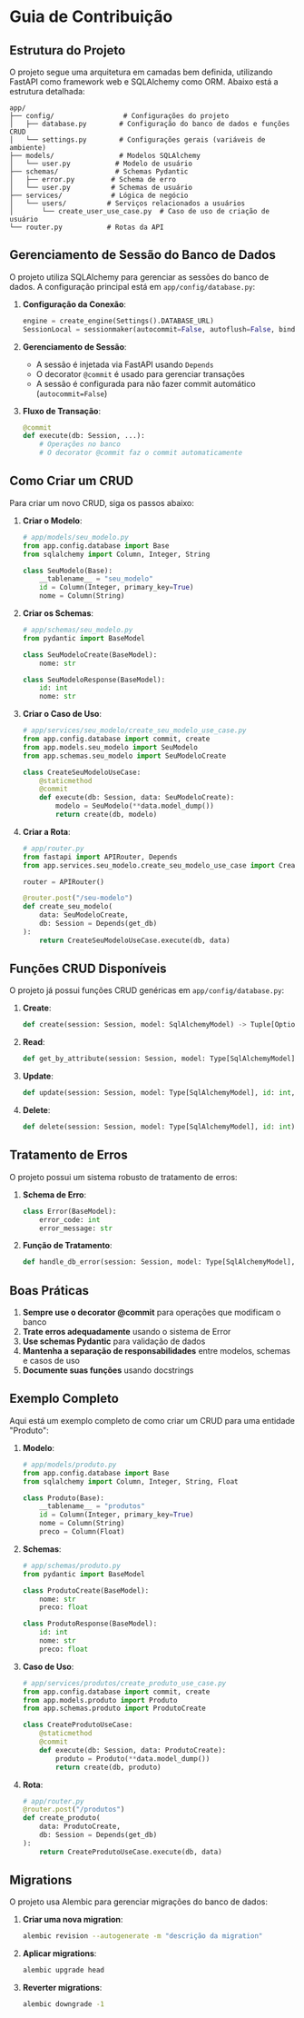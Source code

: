 # Guia de Contribuição

## Estrutura do Projeto

O projeto segue uma arquitetura em camadas bem definida, utilizando FastAPI como framework web e SQLAlchemy como ORM. Abaixo está a estrutura detalhada:

```
app/
├── config/                 # Configurações do projeto
│   ├── database.py        # Configuração do banco de dados e funções CRUD
│   └── settings.py        # Configurações gerais (variáveis de ambiente)
├── models/                # Modelos SQLAlchemy
│   └── user.py           # Modelo de usuário
├── schemas/              # Schemas Pydantic
│   ├── error.py         # Schema de erro
│   └── user.py          # Schemas de usuário
├── services/            # Lógica de negócio
│   └── users/          # Serviços relacionados a usuários
│       └── create_user_use_case.py  # Caso de uso de criação de usuário
└── router.py           # Rotas da API
```

## Gerenciamento de Sessão do Banco de Dados

O projeto utiliza SQLAlchemy para gerenciar as sessões do banco de dados. A configuração principal está em `app/config/database.py`:

1. **Configuração da Conexão**:
   ```python
   engine = create_engine(Settings().DATABASE_URL)
   SessionLocal = sessionmaker(autocommit=False, autoflush=False, bind=engine)
   ```

2. **Gerenciamento de Sessão**:
   - A sessão é injetada via FastAPI usando `Depends`
   - O decorator `@commit` é usado para gerenciar transações
   - A sessão é configurada para não fazer commit automático (`autocommit=False`)

3. **Fluxo de Transação**:
   ```python
   @commit
   def execute(db: Session, ...):
       # Operações no banco
       # O decorator @commit faz o commit automaticamente
   ```

## Como Criar um CRUD

Para criar um novo CRUD, siga os passos abaixo:

1. **Criar o Modelo**:
   ```python
   # app/models/seu_modelo.py
   from app.config.database import Base
   from sqlalchemy import Column, Integer, String

   class SeuModelo(Base):
       __tablename__ = "seu_modelo"
       id = Column(Integer, primary_key=True)
       nome = Column(String)
   ```

2. **Criar os Schemas**:
   ```python
   # app/schemas/seu_modelo.py
   from pydantic import BaseModel

   class SeuModeloCreate(BaseModel):
       nome: str

   class SeuModeloResponse(BaseModel):
       id: int
       nome: str
   ```

3. **Criar o Caso de Uso**:
   ```python
   # app/services/seu_modelo/create_seu_modelo_use_case.py
   from app.config.database import commit, create
   from app.models.seu_modelo import SeuModelo
   from app.schemas.seu_modelo import SeuModeloCreate

   class CreateSeuModeloUseCase:
       @staticmethod
       @commit
       def execute(db: Session, data: SeuModeloCreate):
           modelo = SeuModelo(**data.model_dump())
           return create(db, modelo)
   ```

4. **Criar a Rota**:
   ```python
   # app/router.py
   from fastapi import APIRouter, Depends
   from app.services.seu_modelo.create_seu_modelo_use_case import CreateSeuModeloUseCase

   router = APIRouter()

   @router.post("/seu-modelo")
   def create_seu_modelo(
       data: SeuModeloCreate,
       db: Session = Depends(get_db)
   ):
       return CreateSeuModeloUseCase.execute(db, data)
   ```

## Funções CRUD Disponíveis

O projeto já possui funções CRUD genéricas em `app/config/database.py`:

1. **Create**:
   ```python
   def create(session: Session, model: SqlAlchemyModel) -> Tuple[Optional[SqlAlchemyModel], Optional[Error]]
   ```

2. **Read**:
   ```python
   def get_by_attribute(session: Session, model: Type[SqlAlchemyModel], attribute_name: str, attribute_value: Any) -> Tuple[Optional[SqlAlchemyModel], Optional[Error]]
   ```

3. **Update**:
   ```python
   def update(session: Session, model: Type[SqlAlchemyModel], id: int, **kwargs) -> Optional[Error]
   ```

4. **Delete**:
   ```python
   def delete(session: Session, model: Type[SqlAlchemyModel], id: int) -> Optional[Error]
   ```

## Tratamento de Erros

O projeto possui um sistema robusto de tratamento de erros:

1. **Schema de Erro**:
   ```python
   class Error(BaseModel):
       error_code: int
       error_message: str
   ```

2. **Função de Tratamento**:
   ```python
   def handle_db_error(session: Session, model: Type[SqlAlchemyModel], exception: Exception) -> Error
   ```

## Boas Práticas

1. **Sempre use o decorator @commit** para operações que modificam o banco
2. **Trate erros adequadamente** usando o sistema de Error
3. **Use schemas Pydantic** para validação de dados
4. **Mantenha a separação de responsabilidades** entre modelos, schemas e casos de uso
5. **Documente suas funções** usando docstrings

## Exemplo Completo

Aqui está um exemplo completo de como criar um CRUD para uma entidade "Produto":

1. **Modelo**:
   ```python
   # app/models/produto.py
   from app.config.database import Base
   from sqlalchemy import Column, Integer, String, Float

   class Produto(Base):
       __tablename__ = "produtos"
       id = Column(Integer, primary_key=True)
       nome = Column(String)
       preco = Column(Float)
   ```

2. **Schemas**:
   ```python
   # app/schemas/produto.py
   from pydantic import BaseModel

   class ProdutoCreate(BaseModel):
       nome: str
       preco: float

   class ProdutoResponse(BaseModel):
       id: int
       nome: str
       preco: float
   ```

3. **Caso de Uso**:
   ```python
   # app/services/produtos/create_produto_use_case.py
   from app.config.database import commit, create
   from app.models.produto import Produto
   from app.schemas.produto import ProdutoCreate

   class CreateProdutoUseCase:
       @staticmethod
       @commit
       def execute(db: Session, data: ProdutoCreate):
           produto = Produto(**data.model_dump())
           return create(db, produto)
   ```

4. **Rota**:
   ```python
   # app/router.py
   @router.post("/produtos")
   def create_produto(
       data: ProdutoCreate,
       db: Session = Depends(get_db)
   ):
       return CreateProdutoUseCase.execute(db, data)
   ```

## Migrations

O projeto usa Alembic para gerenciar migrações do banco de dados:

1. **Criar uma nova migration**:
   ```bash
   alembic revision --autogenerate -m "descrição da migration"
   ```

2. **Aplicar migrations**:
   ```bash
   alembic upgrade head
   ```

3. **Reverter migrations**:
   ```bash
   alembic downgrade -1
   ``` 